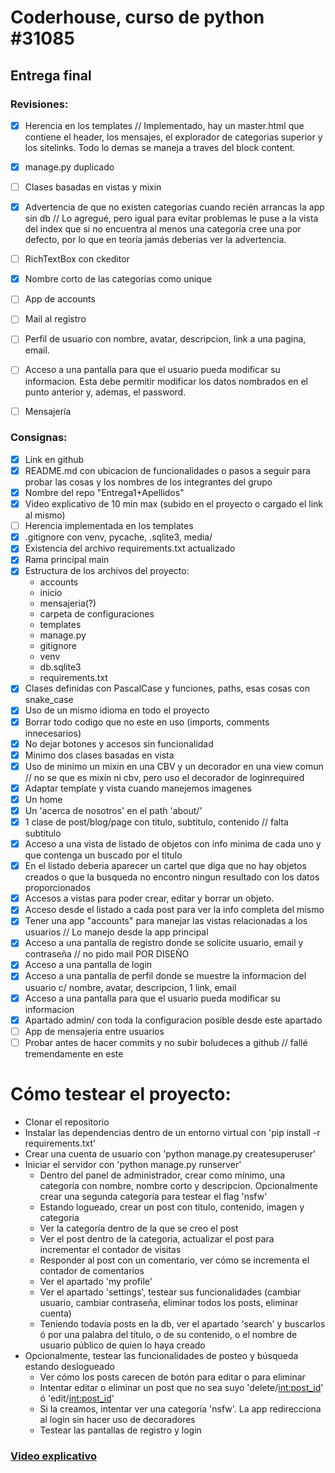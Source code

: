 # Coderhouse, curso de python #31085
## Entrega final


### Revisiones:
* [x] Herencia en los templates // Implementado, hay un master.html que contiene el header, los mensajes, el explorador de categorias superior y los sitelinks. Todo lo demas se maneja a traves del block content.
* [x] manage.py duplicado
* [ ] Clases basadas en vistas y mixin
* [x] Advertencia de que no existen categorías cuando recién arrancas la app sin db // Lo agregué, pero igual para evitar problemas le puse a la vista del index que si no encuentra al menos una categoría cree una por defecto, por lo que en teoría jamás deberías ver la advertencia.
* [ ] RichTextBox con ckeditor
* [x] Nombre corto de las categorías como unique
* [ ] App de accounts
* [ ] Mail al registro
* [ ] Perfil de usuario con nombre, avatar, descripcion, link a una pagina, email.
* [ ] Acceso a una pantalla para que el usuario pueda modificar su informacion. Esta debe permitir modificar los datos nombrados en el punto anterior y, ademas, el password. 
* [ ] Mensajería 


### Consignas:

* [x] Link en github
* [x] README.md con ubicacion de funcionalidades o pasos a seguir para probar las cosas y los nombres de los integrantes del grupo
* [x] Nombre del repo "Entrega1+Apellidos"
* [x] Video explicativo de 10 min max (subido en el proyecto o cargado el link al mismo)
* [ ] Herencia implementada en los templates
* [x] .gitignore con venv, pycache, .sqlite3, media/
* [x] Existencia del archivo requirements.txt actualizado
* [x] Rama principal main
* [x] Estructura de los archivos del proyecto:
    * accounts
    * inicio
    * mensajeria(?)
    * carpeta de configuraciones
    * templates
    * manage.py
    * gitignore
    * venv
    * db.sqlite3
    * requirements.txt
* [x] Clases definidas con PascalCase y funciones, paths, esas cosas con snake_case
* [x] Uso de un mismo idioma en todo el proyecto
* [x] Borrar todo codigo que no este en uso (imports, comments innecesarios)
* [x] No dejar botones y accesos sin funcionalidad
* [x] Minimo dos clases basadas en vista
* [x] Uso de minimo un mixin en una CBV y un decorador en una view comun // no se que es mixin ni cbv, pero uso el decorador de loginrequired
* [x] Adaptar template y vista cuando manejemos imagenes
* [x] Un home
* [x] Un 'acerca de nosotros' en el path 'about/'
* [x] 1 clase de post/blog/page con titulo, subtitulo, contenido // falta subtitulo
* [x] Acceso a una vista de listado de objetos con info minima de cada uno y que contenga un buscado por el titulo
* [x] En el listado deberia aparecer un cartel que diga que no hay objetos creados o que la busqueda no encontro ningun resultado con los datos proporcionados
* [x] Accesos a vistas para poder crear, editar y borrar un objeto.
* [x] Acceso desde el listado a cada post para ver la info completa del mismo
* [x] Tener una app "accounts" para manejar las vistas relacionadas a los usuarios // Lo manejo desde la app principal
* [x] Acceso a una pantalla de registro donde se solicite usuario, email y contraseña // no pido mail POR DISEÑO
* [x] Acceso a una pantalla de login
* [x] Acceso a una pantalla de perfil donde se muestre la informacion del usuario c/ nombre, avatar, descripcion, 1 link, email
* [x] Acceso a una pantalla para que el usuario pueda modificar su informacion
* [x] Apartado admin/ con toda la configuracion posible desde este apartado
* [ ] App de mensajeria entre usuarios
* [ ] Probar antes de hacer commits y no subir boludeces a github // fallé tremendamente en este

# Cómo testear el proyecto:
* Clonar el repositorio
* Instalar las dependencias dentro de un entorno virtual con 'pip install -r requirements.txt'
* Crear una cuenta de usuario con 'python manage.py createsuperuser'
* Iniciar el servidor con 'python manage.py runserver'
    * Dentro del panel de administrador, crear como mínimo, una categoría con nombre, nombre corto y descripcion. Opcionalmente crear una segunda categoría para testear el flag 'nsfw'
    * Estando logueado, crear un post con titulo, contenido, imagen y categoria
    * Ver la categoría dentro de la que se creo el post
    * Ver el post dentro de la categoria, actualizar el post para incrementar el contador de visitas
    * Responder al post con un comentario, ver cómo se incrementa el contador de comentarios
    * Ver el apartado 'my profile'
    * Ver el apartado 'settings', testear sus funcionalidades (cambiar usuario, cambiar contraseña, eliminar todos los posts, eliminar cuenta)
    * Teniendo todavía posts en la db, ver el apartado 'search' y buscarlos ó por una palabra del título, o de su contenido, o el nombre de usuario público de quien lo haya creado
* Opcionalmente, testear las funcionalidades de posteo y búsqueda estando deslogueado
    * Ver cómo los posts carecen de botón para editar o para eliminar
    * Intentar editar o eliminar un post que no sea suyo 'delete/<int:post_id>' ó 'edit/<int:post_id>'
    * Si la creamos, intentar ver una categoría 'nsfw'. La app redirecciona al login sin hacer uso de decoradores
    * Testear las pantallas de registro y login

### [Video explicativo](https://youtu.be/GfMHgp4lrAY)

